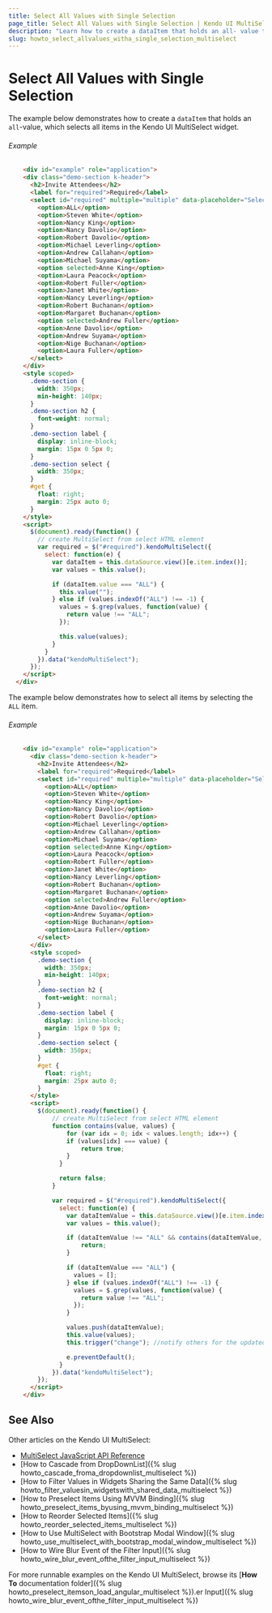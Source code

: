 ```yaml
---
title: Select All Values with Single Selection
page_title: Select All Values with Single Selection | Kendo UI MultiSelect
description: "Learn how to create a dataItem that holds an all- value that will select all the items in the Kendo UI MultiSelect widget."
slug: howto_select_allvalues_witha_single_selection_multiselect
---
```


# Select All Values with Single Selection

The example below demonstrates how to create a `dataItem` that holds an `all`-value, which selects all items in the Kendo UI MultiSelect widget.

###### Example

```html
    <div id="example" role="application">
    <div class="demo-section k-header">
      <h2>Invite Attendees</h2>
      <label for="required">Required</label>
      <select id="required" multiple="multiple" data-placeholder="Select attendees...">
        <option>ALL</option>
        <option>Steven White</option>
        <option>Nancy King</option>
        <option>Nancy Davolio</option>
        <option>Robert Davolio</option>
        <option>Michael Leverling</option>
        <option>Andrew Callahan</option>
        <option>Michael Suyama</option>
        <option selected>Anne King</option>
        <option>Laura Peacock</option>
        <option>Robert Fuller</option>
        <option>Janet White</option>
        <option>Nancy Leverling</option>
        <option>Robert Buchanan</option>
        <option>Margaret Buchanan</option>
        <option selected>Andrew Fuller</option>
        <option>Anne Davolio</option>
        <option>Andrew Suyama</option>
        <option>Nige Buchanan</option>
        <option>Laura Fuller</option>
      </select>
    </div>
    <style scoped>
      .demo-section {
        width: 350px;
        min-height: 140px;
      }
      .demo-section h2 {
        font-weight: normal;
      }
      .demo-section label {
        display: inline-block;
        margin: 15px 0 5px 0;
      }
      .demo-section select {
        width: 350px;
      }
      #get {
        float: right;
        margin: 25px auto 0;
      }
    </style>
    <script>
      $(document).ready(function() {
        // create MultiSelect from select HTML element
        var required = $("#required").kendoMultiSelect({
          select: function(e) {
            var dataItem = this.dataSource.view()[e.item.index()];
            var values = this.value();

            if (dataItem.value === "ALL") {
              this.value("");
            } else if (values.indexOf("ALL") !== -1) {
              values = $.grep(values, function(value) {
                return value !== "ALL";
              });

              this.value(values);
            }
          }
        }).data("kendoMultiSelect");
      });
    </script>
  </div>
```

The example below demonstrates how to select all items by selecting the `ALL` item.

###### Example

```html
    <div id="example" role="application">
      <div class="demo-section k-header">
        <h2>Invite Attendees</h2>
        <label for="required">Required</label>
        <select id="required" multiple="multiple" data-placeholder="Select attendees...">
          <option>ALL</option>
          <option>Steven White</option>
          <option>Nancy King</option>
          <option>Nancy Davolio</option>
          <option>Robert Davolio</option>
          <option>Michael Leverling</option>
          <option>Andrew Callahan</option>
          <option>Michael Suyama</option>
          <option selected>Anne King</option>
          <option>Laura Peacock</option>
          <option>Robert Fuller</option>
          <option>Janet White</option>
          <option>Nancy Leverling</option>
          <option>Robert Buchanan</option>
          <option>Margaret Buchanan</option>
          <option selected>Andrew Fuller</option>
          <option>Anne Davolio</option>
          <option>Andrew Suyama</option>
          <option>Nige Buchanan</option>
          <option>Laura Fuller</option>
        </select>
      </div>
      <style scoped>
        .demo-section {
          width: 350px;
          min-height: 140px;
        }
        .demo-section h2 {
          font-weight: normal;
        }
        .demo-section label {
          display: inline-block;
          margin: 15px 0 5px 0;
        }
        .demo-section select {
          width: 350px;
        }
        #get {
          float: right;
          margin: 25px auto 0;
        }
      </style>
      <script>
        $(document).ready(function() {
            // create MultiSelect from select HTML element
            function contains(value, values) {
                for (var idx = 0; idx < values.length; idx++) {
                if (values[idx] === value) {
                    return true;
                }
              }

              return false;
            }

            var required = $("#required").kendoMultiSelect({
              select: function(e) {
                var dataItemValue = this.dataSource.view()[e.item.index()].value;
                var values = this.value();

                if (dataItemValue !== "ALL" && contains(dataItemValue, values)) {
                    return;
                }

                if (dataItemValue === "ALL") {
                  values = [];
                } else if (values.indexOf("ALL") !== -1) {
                  values = $.grep(values, function(value) {
                    return value !== "ALL";
                  });
                }

                values.push(dataItemValue);
                this.value(values);
                this.trigger("change"); //notify others for the updated values

                e.preventDefault();
              }
            }).data("kendoMultiSelect");
        });
      </script>
    </div>
```

## See Also

Other articles on the Kendo UI MultiSelect:

* [MultiSelect JavaScript API Reference](/api/javascript/ui/multiselect)
* [How to Cascade from DropDownList]({% slug howto_cascade_froma_dropdownlist_multiselect %})
* [How to Filter Values in Widgets Sharing the Same Data]({% slug howto_filter_valuesin_widgetswith_shared_data_multiselect %})
* [How to Preselect Items Using MVVM Binding]({% slug howto_preselect_items_byusing_mvvm_binding_multiselect %})
* [How to Reorder Selected Items]({% slug howto_reorder_selected_items_multiselect %})
* [How to Use MultiSelect with Bootstrap Modal Window]({% slug howto_use_multiselect_with_bootstrap_modal_window_multiselect %})
* [How to Wire Blur Event of the Filter Input]({% slug howto_wire_blur_event_ofthe_filtеr_input_multiselect %})

For more runnable examples on the Kendo UI MultiSelect, browse its [**How To** documentation folder]({% slug howto_preselect_itemson_load_angular_multiselect %}).er Input]({% slug howto_wire_blur_event_ofthe_filtеr_input_multiselect %})
